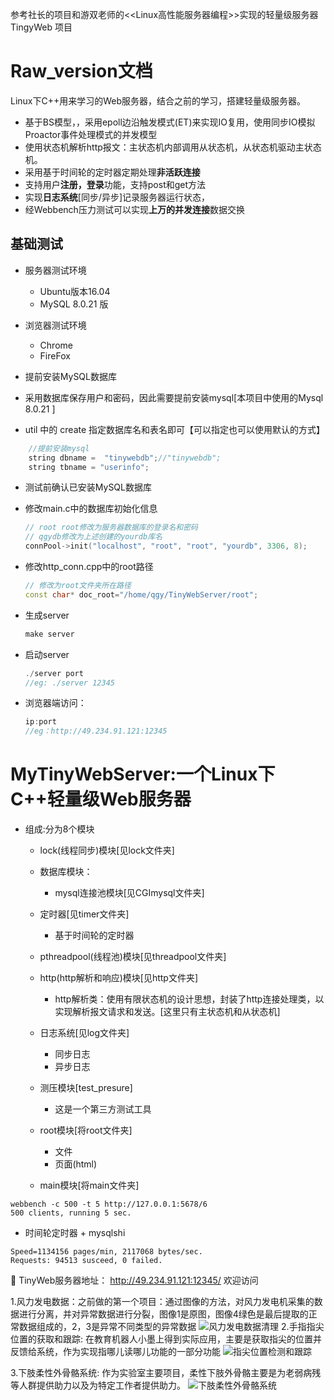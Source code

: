 参考社长的项目和游双老师的<<Linux高性能服务器编程>>实现的轻量级服务器 TingyWeb 项目

Raw_version文档
===============
Linux下C++用来学习的Web服务器，结合之前的学习，搭建轻量级服务器。
* 基于BS模型，，采用epoll边沿触发模式(ET)来实现IO复用，使用同步IO模拟Proactor事件处理模式的并发模型
* 使用状态机解析http报文：主状态机内部调用从状态机，从状态机驱动主状态机。
* 采用基于时间轮的定时器定期处理**非活跃连接**
* 支持用户**注册，登录**功能，支持post和get方法
* 实现**日志系统**[同步/异步]记录服务器运行状态，
* 经Webbench压力测试可以实现**上万的并发连接**数据交换

基础测试
------------
* 服务器测试环境
	* Ubuntu版本16.04
	* MySQL 8.0.21 版
* 浏览器测试环境 
	* Chrome
	* FireFox

* 提前安装MySQL数据库
* 采用数据库保存用户和密码，因此需要提前安装mysql[本项目中使用的Mysql 8.0.21 ]

* util 中的 create 指定数据库名和表名即可【可以指定也可以使用默认的方式】
```C++
    //提前安装mysql
    string dbname =  "tinywebdb";//"tinywebdb";
    string tbname = "userinfo";
```
* 测试前确认已安装MySQL数据库

* 修改main.c中的数据库初始化信息

    ```C++
    // root root修改为服务器数据库的登录名和密码
	// qgydb修改为上述创建的yourdb库名
    connPool->init("localhost", "root", "root", "yourdb", 3306, 8);
    ```

* 修改http_conn.cpp中的root路径

    ```C++
	// 修改为root文件夹所在路径
    const char* doc_root="/home/qgy/TinyWebServer/root";
    ```

* 生成server

    ```C++
    make server
    ```

* 启动server

    ```C++
    ./server port
    //eg: ./server 12345
    ```

* 浏览器端访问：

    ```C++
    ip:port
    //eg：http://49.234.91.121:12345
    ```
MyTinyWebServer:一个Linux下C++轻量级Web服务器
============================================
+ 组成:分为8个模块
    + lock(线程同步)模块[见lock文件夹]

    + 数据库模块：
        - mysql连接池模块[见CGImysql文件夹]

    + 定时器[见timer文件夹]
        - 基于时间轮的定时器

    + pthreadpool(线程池)模块[见threadpool文件夹]

    + http(http解析和响应)模块[见http文件夹]
        + http解析类：使用有限状态机的设计思想，封装了http连接处理类，以实现解析报文请求和发送。[这里只有主状态机和从状态机]
    + 日志系统[见log文件夹]
        + 同步日志
        + 异步日志

    + 测压模块[test_presure]
        - 这是一个第三方测试工具
    
    + root模块[将root文件夹]
        + 文件
        + 页面(html)

    + main模块[将main文件夹]


```
webbench -c 500 -t 5 http://127.0.0.1:5678/6
500 clients, running 5 sec.
```

+ 时间轮定时器 + mysqlshi
```
Speed=1134156 pages/min, 2117068 bytes/sec.
Requests: 94513 susceed, 0 failed.
```
🔗 TinyWeb服务器地址： http://49.234.91.121:12345/
欢迎访问

1.风力发电数据：之前做的第一个项目：通过图像的方法，对风力发电机采集的数据进行分离，并对异常数据进行分裂，图像1是原图，图像4绿色是最后提取的正常数据组成的，2，3是异常不同类型的异常数据
    ![风力发电数据清理](./root/01.png) 
2.手指指尖位置的获取和跟踪: 在教育机器人小墨上得到实际应用，主要是获取指尖的位置并反馈给系统，作为实现指哪儿读哪儿功能的一部分功能
   ![指尖位置检测和跟踪](./root/02.png) 
    
3.下肢柔性外骨骼系统: 作为实验室主要项目，柔性下肢外骨骼主要是为老弱病残等人群提供助力以及为特定工作者提供助力。
    ![下肢柔性外骨骼系统](./root/03.png) 

